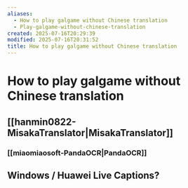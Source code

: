 ```yaml
---
aliases:
  - How to play galgame without Chinese translation
  - Play-galgame-without-chinese-translation
created: 2025-07-16T20:29:39
modified: 2025-07-16T20:31:52
title: How to play galgame without Chinese translation
---
```


# How to play galgame without Chinese translation

## [[hanmin0822-MisakaTranslator|MisakaTranslator]]

### [[miaomiaosoft-PandaOCR|PandaOCR]]

## Windows / Huawei Live Captions?
